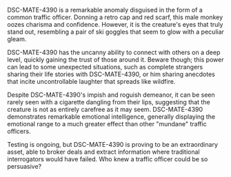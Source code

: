 DSC-MATE-4390 is a remarkable anomaly disguised in the form of a common traffic officer. Donning a retro cap and red scarf, this male monkey oozes charisma and confidence. However, it is the creature's eyes that truly stand out, resembling a pair of ski goggles that seem to glow with a peculiar gleam.

DSC-MATE-4390 has the uncanny ability to connect with others on a deep level, quickly gaining the trust of those around it. Beware though; this power can lead to some unexpected situations, such as complete strangers sharing their life stories with DSC-MATE-4390, or him sharing anecdotes that incite uncontrollable laughter that spreads like wildfire. 

Despite DSC-MATE-4390's impish and roguish demeanor, it can be seen rarely seen with a cigarette dangling from their lips, suggesting that the creature is not as entirely carefree as it may seem. DSC-MATE-4390 demonstrates remarkable emotional intelligence, generally displaying the emotional range to a much greater effect than other "mundane" traffic officers. 

Testing is ongoing, but DSC-MATE-4390 is proving to be an extraordinary asset, able to broker deals and extract information where traditional interrogators would have failed. Who knew a traffic officer could be so persuasive?